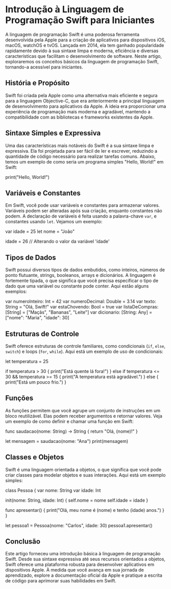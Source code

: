 <h1> Introdução à Linguagem de Programação Swift para Iniciantes
</h1>

A linguagem de programação Swift é uma poderosa ferramenta desenvolvida pela Apple para a criação de aplicativos para dispositivos iOS, macOS, watchOS e tvOS. Lançada em 2014, ela tem ganhado popularidade rapidamente devido à sua sintaxe limpa e moderna, eficiência e diversas características que facilitam o desenvolvimento de software. Neste artigo, exploraremos os conceitos básicos da linguagem de programação Swift, tornando-a acessível para iniciantes.


<h2> 
História e Propósito

</h2> 


Swift foi criada pela Apple como uma alternativa mais eficiente e segura para a linguagem Objective-C, que era anteriormente a principal linguagem de desenvolvimento para aplicativos da Apple. A ideia era proporcionar uma experiência de programação mais moderna e agradável, mantendo a compatibilidade com as bibliotecas e frameworks existentes da Apple.


<h2> 
Sintaxe Simples e Expressiva

</h2> 


Uma das características mais notáveis do Swift é a sua sintaxe limpa e expressiva. Ela foi projetada para ser fácil de ler e escrever, reduzindo a quantidade de código necessário para realizar tarefas comuns. Abaixo, temos um exemplo de como seria um programa simples "Hello, World!" em Swift:

print("Hello, World!")


<h2> 
Variáveis e Constantes

</h2> 


Em Swift, você pode usar variáveis e constantes para armazenar valores. Variáveis podem ser alteradas após sua criação, enquanto constantes não podem. A declaração de variáveis é feita usando a palavra-chave `var`, e constantes usando `let`. Vejamos um exemplo:





var idade = 25
let nome = "João"

idade = 26 // Alterando o valor da variável 'idade'



<h2> 
Tipos de Dados

</h2> 


Swift possui diversos tipos de dados embutidos, como inteiros, números de ponto flutuante, strings, booleanos, arrays e dicionários. A linguagem é fortemente tipada, o que significa que você precisa especificar o tipo de dado que uma variável ou constante pode conter. Aqui estão alguns exemplos:



var numeroInteiro: Int = 42
var numeroDecimal: Double = 3.14
var texto: String = "Olá, Swift!"
var estaChovendo: Bool = true
var listaDeCompras: [String] = ["Maçãs", "Bananas", "Leite"]
var dicionario: [String: Any] = ["nome": "Maria", "idade": 30]



<h2> 
Estruturas de Controle

</h2> 


Swift oferece estruturas de controle familiares, como condicionais (`if`, `else`, `switch`) e loops (`for`, `while`). Aqui está um exemplo de uso de condicionais:





let temperatura = 25

if temperatura > 30 {
  print("Está quente lá fora!")
} else if temperatura <= 30 && temperatura >= 15 {
  print("A temperatura está agradável.")
} else {
  print("Está um pouco frio.")
}



<h2> 
Funções

</h2> 


As funções permitem que você agrupe um conjunto de instruções em um bloco reutilizável. Elas podem receber argumentos e retornar valores. Veja um exemplo de como definir e chamar uma função em Swift:





func saudacao(nome: String) -> String {
  return "Olá, \(nome)!"
}

let mensagem = saudacao(nome: "Ana")
print(mensagem)



<h2> 
Classes e Objetos

</h2> 

Swift é uma linguagem orientada a objetos, o que significa que você pode criar classes para modelar objetos e suas interações. Aqui está um exemplo simples:





class Pessoa {
  var nome: String
  var idade: Int
   
  init(nome: String, idade: Int) {
    self.nome = nome
    self.idade = idade
  }
   
  func apresentar() {
    print("Olá, meu nome é \(nome) e tenho \(idade) anos.")
  }
}

let pessoa1 = Pessoa(nome: "Carlos", idade: 30)
pessoa1.apresentar()




<h2> 
Conclusão

</h2> 


Este artigo forneceu uma introdução básica à linguagem de programação Swift. Desde sua sintaxe expressiva até seus recursos orientados a objetos, Swift oferece uma plataforma robusta para desenvolver aplicativos em dispositivos Apple. À medida que você avança em sua jornada de aprendizado, explore a documentação oficial da Apple e pratique a escrita de código para aprimorar suas habilidades em Swift.

